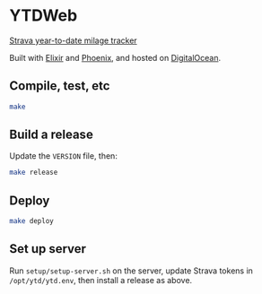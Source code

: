 # YTDWeb

[Strava year-to-date milage tracker](https://ytd.kerryb.org)

Built with [Elixir](https://elixir-lang.org/) and
[Phoenix](http://phoenixframework.org/), and hosted on
[DigitalOcean](https://www.digitalocean.com/).

## Compile, test, etc

```bash
make
```

## Build a release

Update the `VERSION` file, then:

```bash
make release
```

## Deploy

```bash
make deploy
```

## Set up server

Run `setup/setup-server.sh` on the server, update Strava tokens in
`/opt/ytd/ytd.env`, then install a release as above.
